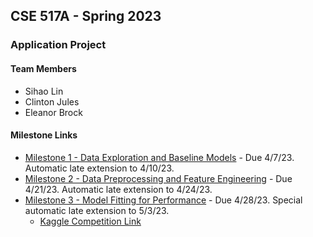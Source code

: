 ## CSE 517A - Spring 2023
### Application Project

#### Team Members
- Sihao Lin
- Clinton Jules
- Eleanor Brock

#### Milestone Links
- [Milestone 1 - Data Exploration and Baseline Models](https://wustl.instructure.com/courses/102240/assignments/497499) - Due 4/7/23. Automatic late extension to 4/10/23.
- [Milestone 2 - Data Preprocessing and Feature Engineering](https://wustl.instructure.com/courses/102240/assignments/497500) - Due 4/21/23. Automatic late extension to 4/24/23.
- [Milestone 3 - Model Fitting for Performance](https://wustl.instructure.com/courses/102240/assignments/497501) - Due 4/28/23. Special automatic late extension to 5/3/23.
  - [Kaggle Competition Link](https://www.kaggle.com/t/106614869ce1437aaa2a0e27bcf85eb5)
